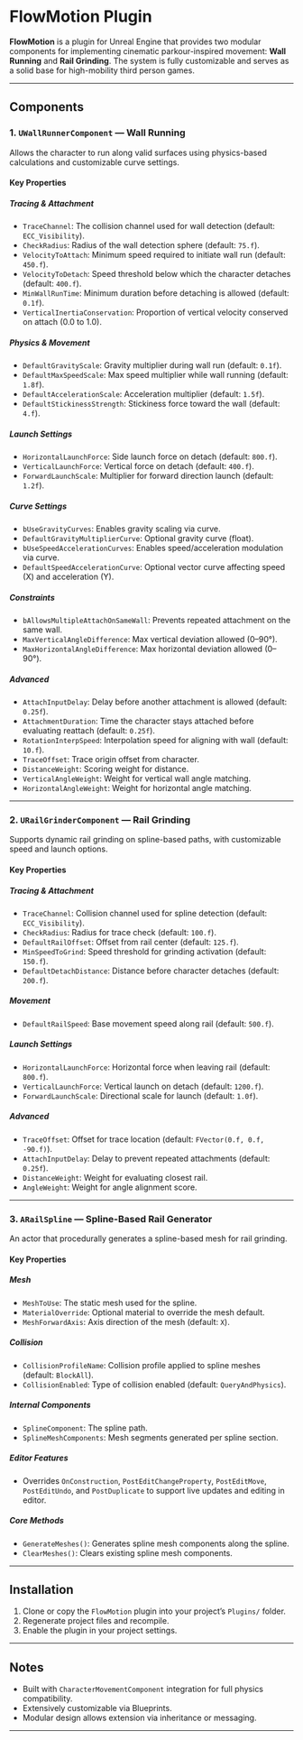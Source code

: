 # FlowMotion Plugin

**FlowMotion** is a plugin for Unreal Engine that provides two modular components for implementing cinematic parkour-inspired movement: **Wall Running** and **Rail Grinding**. The system is fully customizable and serves as a solid base for high-mobility third person games.

---

## Components

### 1. `UWallRunnerComponent` — Wall Running

Allows the character to run along valid surfaces using physics-based calculations and customizable curve settings.

#### Key Properties

##### Tracing & Attachment
- `TraceChannel`: The collision channel used for wall detection (default: `ECC_Visibility`).
- `CheckRadius`: Radius of the wall detection sphere (default: `75.f`).
- `VelocityToAttach`: Minimum speed required to initiate wall run (default: `450.f`).
- `VelocityToDetach`: Speed threshold below which the character detaches (default: `400.f`).
- `MinWallRunTime`: Minimum duration before detaching is allowed (default: `0.1f`).
- `VerticalInertiaConservation`: Proportion of vertical velocity conserved on attach (0.0 to 1.0).

##### Physics & Movement
- `DefaultGravityScale`: Gravity multiplier during wall run (default: `0.1f`).
- `DefaultMaxSpeedScale`: Max speed multiplier while wall running (default: `1.8f`).
- `DefaultAccelerationScale`: Acceleration multiplier (default: `1.5f`).
- `DefaultStickinessStrength`: Stickiness force toward the wall (default: `4.f`).

##### Launch Settings
- `HorizontalLaunchForce`: Side launch force on detach (default: `800.f`).
- `VerticalLaunchForce`: Vertical force on detach (default: `400.f`).
- `ForwardLaunchScale`: Multiplier for forward direction launch (default: `1.2f`).

##### Curve Settings
- `bUseGravityCurves`: Enables gravity scaling via curve.
- `DefaultGravityMultiplierCurve`: Optional gravity curve (float).
- `bUseSpeedAccelerationCurves`: Enables speed/acceleration modulation via curve.
- `DefaultSpeedAccelerationCurve`: Optional vector curve affecting speed (X) and acceleration (Y).

##### Constraints
- `bAllowsMultipleAttachOnSameWall`: Prevents repeated attachment on the same wall.
- `MaxVerticalAngleDifference`: Max vertical deviation allowed (0–90°).
- `MaxHorizontalAngleDifference`: Max horizontal deviation allowed (0–90°).

##### Advanced
- `AttachInputDelay`: Delay before another attachment is allowed (default: `0.25f`).
- `AttachmentDuration`: Time the character stays attached before evaluating reattach (default: `0.25f`).
- `RotationInterpSpeed`: Interpolation speed for aligning with wall (default: `10.f`).
- `TraceOffset`: Trace origin offset from character.
- `DistanceWeight`: Scoring weight for distance.
- `VerticalAngleWeight`: Weight for vertical wall angle matching.
- `HorizontalAngleWeight`: Weight for horizontal angle matching.

---

### 2. `URailGrinderComponent` — Rail Grinding

Supports dynamic rail grinding on spline-based paths, with customizable speed and launch options.

#### Key Properties

##### Tracing & Attachment
- `TraceChannel`: Collision channel used for spline detection (default: `ECC_Visibility`).
- `CheckRadius`: Radius for trace check (default: `100.f`).
- `DefaultRailOffset`: Offset from rail center (default: `125.f`).
- `MinSpeedToGrind`: Speed threshold for grinding activation (default: `150.f`).
- `DefaultDetachDistance`: Distance before character detaches (default: `200.f`).

##### Movement
- `DefaultRailSpeed`: Base movement speed along rail (default: `500.f`).

##### Launch Settings
- `HorizontalLaunchForce`: Horizontal force when leaving rail (default: `800.f`).
- `VerticalLaunchForce`: Vertical launch on detach (default: `1200.f`).
- `ForwardLaunchScale`: Directional scale for launch (default: `1.0f`).

##### Advanced
- `TraceOffset`: Offset for trace location (default: `FVector(0.f, 0.f, -90.f)`).
- `AttachInputDelay`: Delay to prevent repeated attachments (default: `0.25f`).
- `DistanceWeight`: Weight for evaluating closest rail.
- `AngleWeight`: Weight for angle alignment score.

---

### 3. `ARailSpline` — Spline-Based Rail Generator

An actor that procedurally generates a spline-based mesh for rail grinding.

#### Key Properties

##### Mesh
- `MeshToUse`: The static mesh used for the spline.
- `MaterialOverride`: Optional material to override the mesh default.
- `MeshForwardAxis`: Axis direction of the mesh (default: `X`).

##### Collision
- `CollisionProfileName`: Collision profile applied to spline meshes (default: `BlockAll`).
- `CollisionEnabled`: Type of collision enabled (default: `QueryAndPhysics`).

##### Internal Components
- `SplineComponent`: The spline path.
- `SplineMeshComponents`: Mesh segments generated per spline section.

##### Editor Features
- Overrides `OnConstruction`, `PostEditChangeProperty`, `PostEditMove`, `PostEditUndo`, and `PostDuplicate` to support live updates and editing in editor.

##### Core Methods
- `GenerateMeshes()`: Generates spline mesh components along the spline.
- `ClearMeshes()`: Clears existing spline mesh components.

---

## Installation

1. Clone or copy the `FlowMotion` plugin into your project’s `Plugins/` folder.
2. Regenerate project files and recompile.
3. Enable the plugin in your project settings.

---

## Notes

- Built with `CharacterMovementComponent` integration for full physics compatibility.
- Extensively customizable via Blueprints.
- Modular design allows extension via inheritance or messaging.

---

